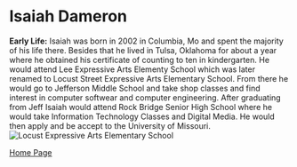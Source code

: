 # Isaiah Dameron

**Early Life:**
Isaiah was born in 2002 in Columbia, Mo and spent the majority of his life there. Besides that he lived in Tulsa, Oklahoma for about a year where he obtained his certificate of counting to ten in kindergarten. He would attend Lee Expressive Arts Elementy School which was later renamed to Locust Street Expressive Arts Elementary School. From there he would go to Jefferson Middle School and take shop classes and find interest in computer softwear and computer engineering. After graduating from Jeff Isaiah would attend Rock Bridge Senior High School where he would take Information Technology Classes and Digital Media. He would then apply and be accept to the University of Missouri. 
![Locust Expressive Arts Elementary School](lee.jpg)


[Home Page](README.md)
